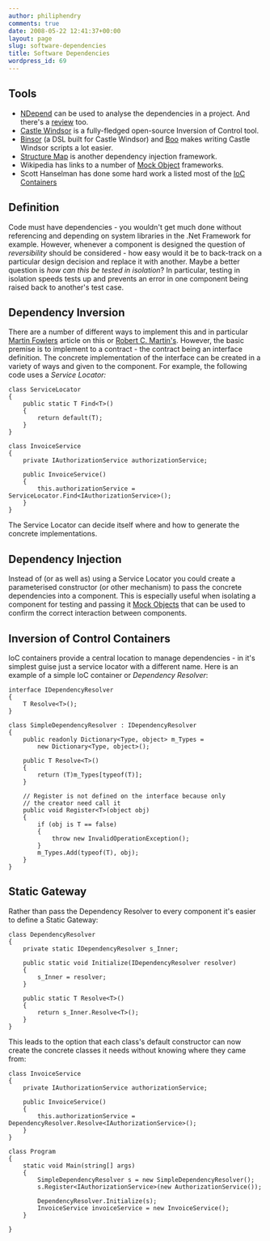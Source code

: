 ```yaml
---
author: philiphendry
comments: true
date: 2008-05-22 12:41:37+00:00
layout: page
slug: software-dependencies
title: Software Dependencies
wordpress_id: 69
---
```


## Tools

  * [NDepend](http://ndepend.com/) can be used to analyse the dependencies in a project. And there's a [review](http://searchwindevelopment.techtarget.com/tip/0,289483,sid8_gci1274598,00.html) too.  
  * [Castle Windsor](http://www.castleproject.org/container/index.html) is a fully-fledged open-source Inversion of Control tool.  
  * [Binsor](http://www.ayende.com/Blog/archive/2006/09/16/7268.aspx) (a DSL built for Castle Windsor) and [Boo](http://boo.codehaus.org/) makes writing Castle Windsor scripts a lot easier.  
  * [Structure Map](http://structuremap.sourceforge.net/Default.htm) is another dependency injection framework.  
  * Wikipedia has links to a number of [Mock Object](http://en.wikipedia.org/wiki/Mock_object) frameworks.  
  * Scott Hanselman has done some hard work a listed most of the [IoC Containers](http://www.hanselman.com/blog/ListOfNETDependencyInjectionContainersIOC.aspx)

## Definition

Code must have dependencies - you wouldn't get much done without referencing and depending on system libraries in the .Net Framework for example. However, whenever a component is designed the question of _reversibility_ should be considered - how easy would it be to back-track on a particular design decision and replace it with another. Maybe a better question is _how can this be tested in isolation_? In particular, testing in isolation speeds tests up and prevents an error in one component being raised back to another's test case.

## Dependency Inversion

There are a number of different ways to implement this and in particular [Martin Fowlers](http://www.martinfowler.com/articles/injection.html) article on this or [Robert C. Martin's](http://objectmentor.com/resources/articles/dip.pdf). However, the basic premise is to implement to a contract - the contract being an interface definition. The concrete implementation of the interface can be created in a variety of ways and given to the component. For example, the following code uses a _Service Locator:_
    
    class ServiceLocator
    {
        public static T Find<T>()
        {
            return default(T);
        }
    }
    
    class InvoiceService
    {
        private IAuthorizationService authorizationService;
    
        public InvoiceService()
        {
            this.authorizationService = ServiceLocator.Find<IAuthorizationService>();
        }
    }




[](http://11011.net/software/vspaste)




The Service Locator can decide itself where and how to generate the concrete implementations.




## Dependency Injection




Instead of (or as well as) using a Service Locator you could create a parameterised constructor (or other mechanism) to pass the concrete dependencies into a component. This is especially useful when isolating a component for testing and passing it [Mock Objects](http://msdn.microsoft.com/msdnmag/issues/07/09/MockTesting) that can be used to confirm the correct interaction between components.




## Inversion of Control Containers




IoC containers provide a central location to manage dependencies - in it's simplest guise just a service locator with a different name. Here is an example of a simple IoC container or _Dependency Resolver_:
    
    interface IDependencyResolver
    {
        T Resolve<T>();
    }
    
    class SimpleDependencyResolver : IDependencyResolver
    {
        public readonly Dictionary<Type, object> m_Types =
            new Dictionary<Type, object>();
    
        public T Resolve<T>()
        {
            return (T)m_Types[typeof(T)];
        }
    
        // Register is not defined on the interface because only
        // the creator need call it
        public void Register<T>(object obj)
        {
            if (obj is T == false)
            {
                throw new InvalidOperationException();
            }
            m_Types.Add(typeof(T), obj);
        }
    }




## [](http://11011.net/software/vspaste)[](http://11011.net/software/vspaste)Static Gateway




Rather than pass the Dependency Resolver to every component it's easier to define a Static Gateway:
    
    class DependencyResolver
    {
        private static IDependencyResolver s_Inner;
    
        public static void Initialize(IDependencyResolver resolver)
        {
            s_Inner = resolver;
        }
    
        public static T Resolve<T>()
        {
            return s_Inner.Resolve<T>();
        }
    }




This leads to the option that each class's default constructor can now create the concrete classes it needs without knowing where they came from:
    
    class InvoiceService
    {
        private IAuthorizationService authorizationService;
    
        public InvoiceService()
        {
            this.authorizationService = DependencyResolver.Resolve<IAuthorizationService>();
        }
    }




[](http://11011.net/software/vspaste)
    
    class Program
    {
        static void Main(string[] args)
        {
            SimpleDependencyResolver s = new SimpleDependencyResolver();
            s.Register<IAuthorizationService>(new AuthorizationService());
    
            DependencyResolver.Initialize(s);
            InvoiceService invoiceService = new InvoiceService();
        }
    
    }
